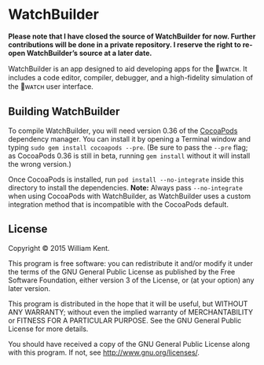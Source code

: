 # WatchBuilder

**Please note that I have closed the source of WatchBuilder for now.
Further contributions will be done in a private repository.
I reserve the right to re-open WatchBuilder’s source at a later date.**

WatchBuilder is an app designed to aid developing apps for the
ᴡᴀᴛᴄʜ. It includes a code editor, compiler, debugger, and a
high-fidelity simulation of the ᴡᴀᴛᴄʜ user interface.

## Building WatchBuilder

To compile WatchBuilder, you will need version 0.36 of the
[CocoaPods](http://cocoapods.org) dependency manager. You
can install it by opening a Terminal window and typing
`sudo gem install cocoapods --pre`. (Be sure to pass the
`--pre` flag; as CocoaPods 0.36 is still in beta, running
`gem install` without it will install the wrong version.)

Once CocoaPods is installed, run
`pod install --no-integrate` inside this directory to
install the dependencies. **Note:** Always pass `--no-integrate`
when using CocoaPods with WatchBuilder, as WatchBuilder
uses a custom integration method that is incompatible
with the CocoaPods default.

## License

Copyright © 2015 William Kent.

This program is free software: you can redistribute it and/or modify
it under the terms of the GNU General Public License as published by
the Free Software Foundation, either version 3 of the License, or
(at your option) any later version.

This program is distributed in the hope that it will be useful,
but WITHOUT ANY WARRANTY; without even the implied warranty of
MERCHANTABILITY or FITNESS FOR A PARTICULAR PURPOSE.  See the
GNU General Public License for more details.

You should have received a copy of the GNU General Public License
along with this program.  If not, see <http://www.gnu.org/licenses/>.
